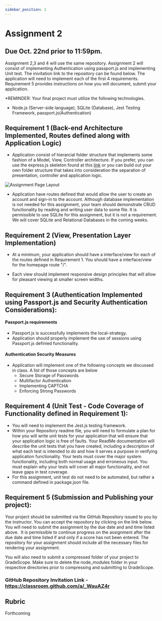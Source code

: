 ```yaml
---
sidebar_position: 2
---
```


# Assignment 2

## Due Oct. 22nd prior to 11:59pm.

Assignment 2,3 and 4 will use the same repository. Assignment 2 will consist of implementing Authentication using passport.js and implementing Unit test. The inivitation link to the repository can be found below. The application will need to implement each of the first 4 requirements. Requirement 5 provides instructions on how you will document, submit your application.

*REMINDER:  Your final project must utilize the following technologies.
 - Node.js (Server-side language), SQLite (Database), Jest Testing Framework, passport.js(Authentication)


## Requirement 1 (Back-end Architecture Implemented, Routes defined along with Application Logic)

- Application consist of hierarcial folder structure that implements some fashion of a Model, View, Controller architecture.  If you prefer, you can use the express.js skeleton found at this [link](https://expressjs.com/en/starter/generator.html) or you can build out your own folder structure that takes into consideration the separation of presentation, controller and application logic.

![Assignment Page Layout](https://instructorc.github.io/uic_course_app/img/mvc_uml_diagram.png)

- Application have routes defined that would allow the user to create an account and sign-in to the account.  Although database implementation is not needed for this assignment, your team should demonstrate CRUD functionality by reading and writing user data to some file.  It is permissible to use SQLite for this assignment, but it is not a requirement.  We will cover SQLite and Relational Databases in the coming weeks.

## Requirement 2 (View, Presentation Layer Implementation)
-  At a minimum, your application should have a interface/view for each of the routes defined in Requirement 1.  You should have a interface/view for the homepage route "/".

-  Each view should implement responsive design principles that will allow for pleasant viewing at smaller screen widths.

## Requirement 3 (Authentication Implemented using Passport.js and Security Authentication Considerations):

#### Passport.js requirements
- Passport.js is successfully implements the local-strategy.
- Application should properly implement the use of sessions using Passport.js definied functionality.

#### Authentication Security Measures
- Application will implement one of the following concepts we discussed in class.  A list of those concepts are below
    - Secure Storage of Passwords
    - Multifactor Authentication
    - Implementing CAPTCHA
    - Enforcing Strong Passwords

## Requirement 4 (Unit Test - Code Coverage of Functionality defined in Requirement 1):
 - You will need to implement the Jest.js testing framework.
 - Within your Repository readme file, you will need to formulate a plan for how you will write unit tests for your application that will ensure that your application logic is free of faults. Your ReadMe documentation will describe the unit tests that you have created, including a description of what each test is intended to do and how it serves a purpose in verifying application functionality. Your tests must cover the major system functionality, including both normal usage and erroneous input. You must explain why your tests will cover all major functionality, and not leave gaps in test coverage. 
 - For this assignment, unit test do not need to be automated, but rather a command defined in package.json file.


## Requirement 5 (Submission and Publishing your project):

Your project should be submitted via the GitHub Repository issued to you by the instructor.  You can accept the repository by clicking on the link below.  You will need to submit the assignment by the due date and and time listed above.  It is permissible to continue progress on the assignment after the due date and time listed if and only if a score has not been entered. The repository for your assignment should include all the necessary files for rendering your assignment. 

You will also need to submit a compressed folder of your project to GradeScope.  Make sure to delete the node_modules folder in your respective directories prior to compressing and submitting to GradeScope.

### GitHub Repository Invitation Link - https://classroom.github.com/a/_WauAZ4r 


## Rubric
Forthcoming 